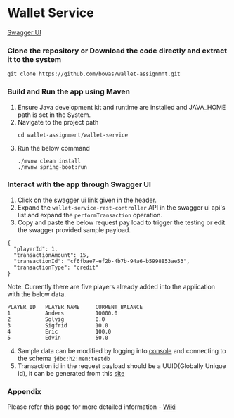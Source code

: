 # Wallet Service 
[Swagger UI](http://localhost:8080/swagger-ui.html)

### Clone the repository or Download the code directly and extract it to the system
```
git clone https://github.com/bovas/wallet-assignmnt.git
```

### Build and Run the app using Maven 
1. Ensure Java development kit and runtime are installed and JAVA_HOME path is set in the System.
2. Navigate to the project path
   ```
   cd wallet-assignment/wallet-service
   ```
3. Run the below command
   ```
   ./mvnw clean install
   ./mvnw spring-boot:run
   ```
### Interact with the app through Swagger UI
1. Click on the swagger ui link given in the header.
2. Expand the `wallet-service-rest-controller` API in the swagger ui api's list and expand the `performTransaction` operation.
3. Copy and paste the below request pay load to trigger the testing or edit the swagger provided sample payload.
```
{
  "playerId": 1,
  "transactionAmount": 15,
  "transactionId": "cf6fbae7-ef2b-4b7b-94a6-b5998853ae53",
  "transactionType": "credit"
}
```
Note: Currently there are five players already added into the application with the below data.
```
PLAYER_ID  	PLAYER_NAME  	CURRENT_BALANCE  
1         	Anders	        10000.0
2         	Solvig	        0.0
3	        Sigfrid	        10.0
4	        Eric	        100.0
5	        Edvin           50.0

```
4. Sample data can be modified by logging into [console](http://localhost:h2-console) and connecting to the schema `jdbc:h2:mem:testdb`
5. Transaction id in the request payload should be a UUID(Globally Unique id), it can be generated from this [site](https://www.uuidgenerator.net/version4)

### Appendix
Please refer this page for more detailed information - [Wiki](https://github.com/bovas/wallet-assignmnt/wiki)
